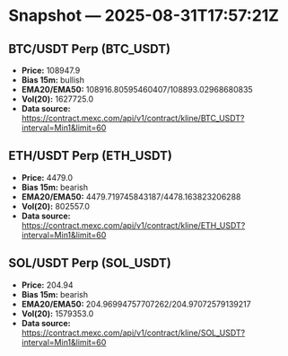 # Snapshot — 2025-08-31T17:57:21Z

## BTC/USDT Perp (BTC_USDT)
- **Price:** 108947.9
- **Bias 15m:** bullish
- **EMA20/EMA50:** 108916.80595460407/108893.02968680835
- **Vol(20):** 1627725.0
- **Data source:** https://contract.mexc.com/api/v1/contract/kline/BTC_USDT?interval=Min1&limit=60

## ETH/USDT Perp (ETH_USDT)
- **Price:** 4479.0
- **Bias 15m:** bearish
- **EMA20/EMA50:** 4479.719745843187/4478.163823206288
- **Vol(20):** 802557.0
- **Data source:** https://contract.mexc.com/api/v1/contract/kline/ETH_USDT?interval=Min1&limit=60

## SOL/USDT Perp (SOL_USDT)
- **Price:** 204.94
- **Bias 15m:** bearish
- **EMA20/EMA50:** 204.96994757707262/204.97072579139217
- **Vol(20):** 1579353.0
- **Data source:** https://contract.mexc.com/api/v1/contract/kline/SOL_USDT?interval=Min1&limit=60
